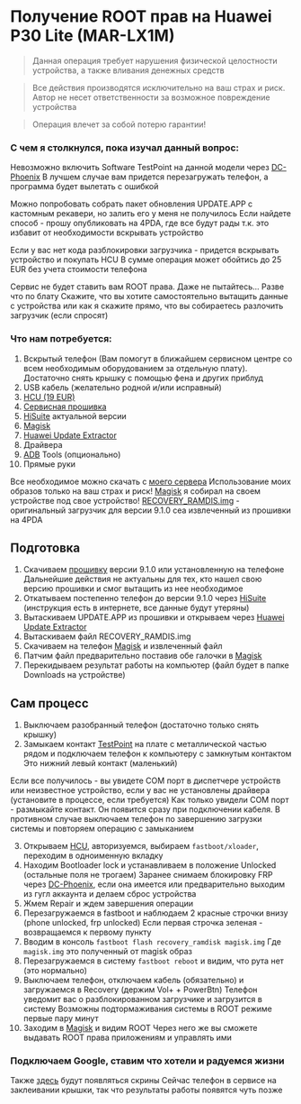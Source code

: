 # Получение ROOT прав на Huawei P30 Lite (MAR-LX1M)

> Данная операция требует нарушения физической целостности устройства, а также вливания денежных средств

> Все действия производятся исключительно на ваш страх и риск. Автор не несет ответственности за возможное повреждение устройства

> Операция влечет за собой потерю гарантии!

### С чем я столкнулся, пока изучал данный вопрос:
Невозможно включить Software TestPoint на данной модели через [DC-Phoenix](https://forum.dc-unlocker.com/forum/modems-and-phones/huawei/155916-dc-phoenix)
В лучшем случае вам придется перезагружать телефон, а программа будет вылетать с ошибкой

Можно попробовать собрать пакет обновления UPDATE.APP с кастомным рекавери, но залить его у меня не получилось
Если найдете способ - прошу опубликовать на 4PDA, где все будут рады т.к. это избавит от необходимости вскрывать устройство

Если у вас нет кода разблокировки загрузчика - придется вскрывать устройство и покупать HCU
В сумме операция может обойтись до 25 EUR без учета стоимости телефона

Сервис не будет ставить вам ROOT права. Даже не пытайтесь... Разве что по блату
Скажите, что вы хотите самостоятельно вытащить данные с устройства или как я скажите прямо, что вы собираетесь разлочить загрузчик (если спросят)

### Что нам потребуется:
1. Вскрытый телефон (Вам помогут в ближайшем сервисном центре со всем необходимым оборудованием за отдельную плату). Достаточно снять крышку с помощью фена и других приблуд
2. USB кабель (желательно родной и/или исправный)
3. [HCU (19 EUR)](https://hcu-client.com/buy/)
4. [Сервисная прошивка](https://4pda.to/forum/index.php?showtopic=951324&st=60)
5. [HiSuite](https://consumer.huawei.com/kz/support/hisuite/) актуальной версии
6. [Magisk](https://github.com/topjohnwu/Magisk/releases/tag/v25.2)
7. [Huawei Update Extractor](https://forum.xda-developers.com/t/tool-huawei-update-extractor-updated-v0-9-9-5-open-source-library.2433454/)
8. Драйвера
9. [ADB](https://4pda.to/forum/index.php?showtopic=383300) Tools (опционально)
10. Прямые руки

Все необходимое можно скачать с [моего сервера](https://londev.ru/mar-lx1m/)
Использование моих образов только на ваш страх и риск! [Magisk](https://londev.ru/mar-lx1m/magisk.img) я собирал на своем устройстве под свое устройство!
[RECOVERY_RAMDIS.img](https://londev.ru/mar-lx1m/RECOVERY_RAMDIS.img) - оригинальный загрузчик для версии 9.1.0 cea извлеченный из прошивки на 4PDA

## Подготовка
1. Скачиваем [прошивку](https://4pda.to/forum/index.php?showtopic=951324&st=60) версии 9.1.0 или установленную на телефоне
Дальнейшие действия не актуальны для тех, кто нашел свою версию прошивки и смог вытащить из нее необходимое
2. Откатываем постепенно телефон до версии 9.1.0 через [HiSuite](https://consumer.huawei.com/kz/support/hisuite/) (инструкция есть в интернете, все данные будут утеряны)
3. Вытаскиваем UPDATE.APP из прошивки и открываем через [Huawei Update Extractor](https://forum.xda-developers.com/t/tool-huawei-update-extractor-updated-v0-9-9-5-open-source-library.2433454/)
4. Вытаскиваем файл RECOVERY_RAMDIS.img
5. Скачиваем на телефон [Magisk](https://github.com/topjohnwu/Magisk/releases/tag/v25.2) и извлеченный файл
6. Патчим файл предварительно поставив обе галочки в [Magisk](https://github.com/topjohnwu/Magisk/releases/tag/v25.2)
7. Перекидываем результат работы на компьютер (файл будет в папке Downloads на устройстве)

## Сам процесс
1. Выключаем разобранный телефон (достаточно только снять крышку)
2. Замыкаем контакт [TestPoint](https://github.com/vse3211/huawei-p30-lite-root/blob/main/testpoint.jpg) на плате с металлической частью рядом и подключаем телефон к компьютеру с замкнутым контактом
Это нижний левый контакт (маленький)

Если все получилось - вы увидете COM порт в диспетчере устройств или неизвестное устройство, если у вас не установлены драйвера (установите в процессе, если требуется)
Как только увидели COM порт - размыкайте контакт. Он появится сразу при подключении кабеля. В противном случае выключаем телефон по завершению загрузки системы и повторяем операцию с замыканием

3. Открываем [HCU](https://hcu-client.com/buy/), авторизуемся, выбираем `fastboot/xloader`, переходим в одноименную вкладку
4. Находим Bootloader lock и устанавливаем в положение Unlocked (остальные поля не трогаем)
Заранее снимаем блокировку FRP через [DC-Phoenix](https://forum.dc-unlocker.com/forum/modems-and-phones/huawei/155916-dc-phoenix), если она имеется или предварительно выходим из гугл аккаунта и делаем сброс устройства
5. Жмем Repair и ждем завершения операции
6. Перезагружаемся в fastboot и наблюдаем 2 красные строчки внизу (phone unlocked, frp unlocked)
Если первая строчка зеленая - возвращаемся к первому пункту
7. Вводим в консоль `fastboot flash recovery_ramdisk magisk.img`
Где `magisk.img` это полученный от magisk образ
8. Перезагружаемся в систему `fastboot reboot` и видим, что рута нет (это нормально)
9. Выключаем телефон, отключаем кабель (обязательно) и загружаемся в Recovery (держим Vol+ + PowerBtn)
Телефон уведомит вас о разблокированном загрузчике и загрузится в систему
Возможны подтормаживания системы в ROOT режиме первые пару минут
10. Заходим в [Magisk](https://github.com/topjohnwu/Magisk/releases/tag/v25.2) и видим ROOT
Через него же вы сможете выдавать ROOT права приложениям и управлять ими

### Подключаем Google, ставим что хотели и радуемся жизни

Также [здесь](https://github.com/vse3211/huawei-p30-lite-root/) будут появляться скрины
Сейчас телефон в сервисе на заклеивании крышки, так что результаты работы появятся чуть позже

